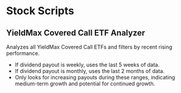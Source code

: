 # Stock Scripts

## YieldMax Covered Call ETF Analyzer
Analyzes all YieldMax Covered Call ETFs and filters by recent rising performance.
- If dividend payout is weekly, uses the last 5 weeks of data.
- If dividend payout is monthly, uses the last 2 months of data.
- Only looks for increasing payouts during these ranges, indicating medium-term growth and potential for continued growth.

